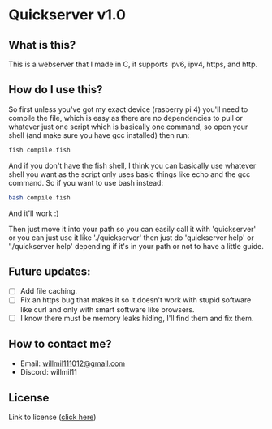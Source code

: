 # Quickserver v1.0
## What is this?
This is a webserver that I made in C, it supports ipv6, ipv4, https, and http.

## How do I use this?
So first unless you've got my exact device (rasberry pi 4) you'll need to compile the file, which is easy as there are no dependencies to pull or whatever just one script which is basically one command, so open your shell (and make sure you have gcc installed) then run:
```bash
fish compile.fish
```
And if you don't have the fish shell, I think you can basically use whatever shell you want as the script only uses basic things like echo and the gcc command. So if you want to use bash instead:
```bash
bash compile.fish
```
And it'll work :)

Then just move it into your path so you can easily call it with 'quickserver' or you can just use it like './quickserver' then just do 'quickserver help' or './quickserver help' depending if it's in your path or not to have a little guide.

## Future updates:
- [ ] Add file caching.
- [ ] Fix an https bug that makes it so it doesn't work with stupid software like curl and only with smart software like browsers.
- [ ] I know there must be memory leaks hiding, I'll find them and fix them.

## How to contact me?
- Email: willmil111012@gmail.com
- Discord: willmil11

## License
Link to license (<a href="./LICENSE.md">click here</a>)
